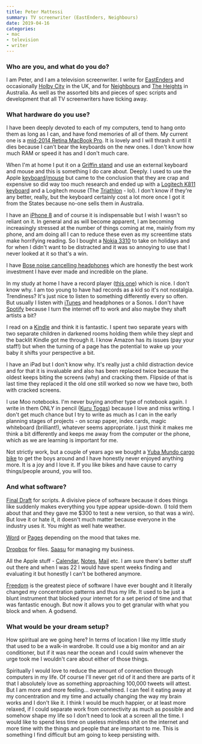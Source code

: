 ```yaml
---
title: Peter Mattessi
summary: TV screenwriter (EastEnders, Neighbours) 
date: 2019-04-16
categories:
- mac
- television
- writer
---
```


### Who are you, and what do you do?

I am Peter, and I am a television screenwriter. I write for [EastEnders](https://www.bbc.co.uk/programmes/b006m86d "The official EastEnders website.") and occasionally [Holby City](https://www.bbc.co.uk/programmes/b006mhd6 "The official Holby City website.") in the UK, and for [Neighbours](https://tenplay.com.au/channel-eleven/neighbours "The official Neighbours website.") and [The Heights](https://www.abc.net.au/tv/programs/heights/ "The official website for The Heights.") in Australia. As well as the assorted bits and pieces of spec scripts and development that all TV screenwriters have ticking away.

### What hardware do you use?

I have been deeply devoted to each of my computers, tend to hang onto them as long as I can, and have fond memories of all of them. My current one is a [mid-2014 Retina MacBook Pro][macbook-pro]. It is lovely and I will thrash it until it dies because I can't bear the keyboards on the new ones. I don't know how much RAM or speed it has and I don't much care. 

When I'm at home I put it on a [Griffin stand][elevator] and use an external keyboard and mouse and this is something I do care about. Deeply. I used to use the Apple [keyboard][]/[mouse][magic-mouse] but came to the conclusion that they are crap and expensive so did way too much research and ended up with a [Logitech K811 keyboard][bluetooth-easy-switch-keyboard-k811] and a Logitech mouse (The [Triathlon][m720-triathlon] - lol). I don't know if they're any better, really, but the keyboard certainly cost a lot more once I got it from the States because no-one sells them in Australia. 

I have an [iPhone 8][iphone-8] and of course it is indispensable but I wish I wasn't so reliant on it. In general and as will become apparent, I am becoming increasingly stressed at the number of things coming at me, mainly from my phone, and am doing all I can to reduce these even as my screentime stats make horrifying reading. So I bought a [Nokia 3310][3310] to take on holidays and for when I didn't want to be distracted and it was so annoying to use that I never looked at it so that's a win.

I have [Bose noise cancelling headphones][quietcomfort-20i] which are honestly the best work investment I have ever made and incredible on the plane.

In my study at home I have a record player ([this one][at-lp60-usb]) which is nice. I don't know why. I am too young to have had records as a kid so it's not nostalgia. Trendiness? It's just nice to listen to something differently every so often. But usually I listen with [iTunes][] and headphones or a Sonos. I don't have [Spotify][] because I turn the internet off to work and also maybe they shaft artists a bit?

I read on a [Kindle][] and think it is fantastic. I spent two separate years with two separate children in darkened rooms holding them while they slept and the backlit Kindle got me through it. I know Amazon has its issues (pay your staff!) but when the turning of a page has the potential to wake up your baby it shifts your perspective a bit.

I have an iPad but I don't know why. It's really just a child distraction device and for that it is invaluable and also has been replaced twice because the oldest keeps biting the screens (why) and cracking them. Flipside of that is last time they replaced it the old one still worked so now we have two, both with cracked screens.

I use Moo notebooks. I'm never buying another type of notebook again. I write in them ONLY in pencil ([Kuru Togas][kuru-toga-pipe-slide]) because I love and miss writing. I don't get much chance but I try to write as much as I can in the early planning stages of projects - on scrap paper, index cards, magic whiteboard (brilliant!), whatever seems appropriate. I just think it makes me think a bit differently and keeps me away from the computer or the phone, which as we are learning is important for me. 

Not strictly work, but a couple of years ago we bought a [Yuba Mundo cargo bike][mundo-classic] to get the boys around and I have honestly never enjoyed anything more. It is a joy and I love it. If you like bikes and have cause to carry things/people around, you will too.

### And what software?

[Final Draft][final-draft] for scripts. A divisive piece of software because it does things like suddenly makes everything you type appear upside-down. (I told them about that and they gave me $300 to test a new version, so that was a win). But love it or hate it, it doesn't much matter because everyone in the industry uses it. You might as well hate weather.

[Word][] or [Pages][] depending on the mood that takes me.

[Dropbox][] for files. [Saasu][] for managing my business. 

All the Apple stuff - [Calendar][], [Notes][], [Mail][] etc. I am sure there's better stuff out there and when I was 22 I would have spent weeks finding and evaluating it but honestly I can't be bothered anymore.

[Freedom][] is the greatest piece of software I have ever bought and it literally changed my concentration patterns and thus my life. It used to be just a blunt instrument that blocked your internet for a set period of time and that was fantastic enough. But now it allows you to get granular with what you block and when. A godsend.

### What would be your dream setup?

How spiritual are we going here? In terms of location I like my little study that used to be a walk-in wardrobe. It could use a big monitor and an air conditioner, but if it was near the ocean and I could swim whenever the urge took me I wouldn't care about either of those things.

Spiritually I would love to reduce the amount of connection through computers in my life. Of course I'll never get rid of it and there are parts of it that I absolutely love as something approaching 100,000 tweets will attest. But I am more and more feeling... overwhelmed. I can feel it eating away at my concentration and my time and actually changing the way my brain works and I don't like it. I think I would be much happier, or at least more relaxed, if I could separate work from connectivity as much as possible and somehow shape my life so I don't need to look at a screen all the time. I would like to spend less time on useless mindless shit on the internet and more time with the things and people that are important to me. This is something I find difficult but am going to keep persisting with.

[3310]: https://www.nokia.com/phones/en_int/nokia-3310 "A basic mobile phone."
[at-lp60-usb]: https://audio-technica.com.au/products/at-lp60-usb/ "A USB turntable."
[bluetooth-easy-switch-keyboard-k811]: https://www.logitech.com/en-us/product/illuminated-keyboard-for-mac-ipad-iphone#specification-tabular "A Bluetooth keyboard."
[calendar]: https://en.wikipedia.org/wiki/Calendar_(Apple) "The calendar software included with macOS."
[dropbox]: https://www.dropbox.com/ "Online syncing and storage."
[elevator]: https://griffintechnology.com/us/products/stands-and-mounts/elevator "A laptop stand."
[final-draft]: http://store.finaldraft.com/final-draft-10.html "Popular screenwriting software."
[freedom]: https://freedom.to/ "Productivity software that locks you away from the Internet."
[iphone-8]: https://en.wikipedia.org/wiki/IPhone_8 "A 4.7 inch smartphone."
[itunes]: https://www.apple.com/itunes/ "A jukebox application and online store."
[keyboard]: https://www.apple.com/keyboard/ "The keyboard."
[kindle]: https://www.amazon.com/Kindle-Ereader-ebook-reader/dp/B007HCCNJU "A digital book reader."
[kuru-toga-pipe-slide]: https://www.jetpens.com/Uni-Kuru-Toga-Mechanical-Pencil-Pipe-Slide-0.5-mm-Black/pd/15067 "A mechanical pencil."
[m720-triathlon]: https://www.logitech.com/en-us/product/m720-triathlon?crid=7 "A wireless multi-device mouse."
[macbook-pro]: https://www.apple.com/macbook-pro/ "A laptop."
[magic-mouse]: https://en.wikipedia.org/wiki/Magic_Mouse "A multi-touch mouse."
[mail]: https://en.wikipedia.org/wiki/Mail_(application) "The default Mac OS X mail client."
[mundo-classic]: https://yubabikes.com/cargobikestore/mundo-classic "A cargo bike."
[notes]: https://en.wikipedia.org/wiki/Notes_(Apple) "A note-taking application included with Mac OS X."
[pages]: https://www.apple.com/pages/ "A Mac word processor and layout tool from Apple."
[quietcomfort-20i]: http://worldwide.bose.com/productsupport/en_us/web/qc20i/page.html "Noise-cancelling in-ear headphones."
[saasu]: https://www.saasu.com/ "Online accounting software."
[spotify]: https://www.spotify.com/us/ "A music streaming service."
[word]: https://products.office.com/en-us/word "A document editor."
